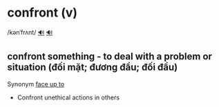 # confront (v)

/kənˈfrʌnt/ [🔊](https://www.oxfordlearnersdictionaries.com/media/english/uk_pron/a/adm/admit/admit__gb_1.mp3) [🔊](https://www.oxfordlearnersdictionaries.com/media/english/us_pron/a/adm/admit/admit__us_2.mp3)

## confront something - to deal with a problem or situation (đối mặt; đương đầu; đối đầu)

Synonym [face up to]()

- Confront unethical actions in others